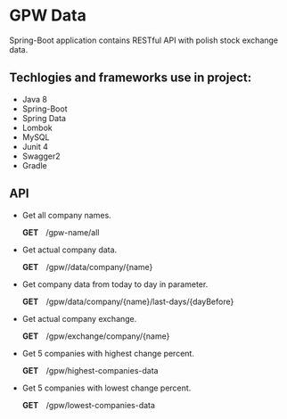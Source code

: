 # GPW Data
Spring-Boot application contains RESTful API with polish stock exchange data.  

## Techlogies and frameworks use in project:
<ul>
  <li>Java 8</li>
  <li>Spring-Boot</li>
  <li>Spring Data</li>
  <li>Lombok</li>
  <li>MySQL</li>
  <li>Junit 4</li>
  <li>Swagger2</li>
  <li>Gradle</li>
</ul>

## API
<ul>
  <li>
    <p>
      Get all company names.
    </p>
    <p>
      <b>GET &nbsp&nbsp </b> /gpw-name/all 
    </p>
  </li>
  
  <li>
    <p>
       Get actual company data.
    </p>
    <p>
      <b>GET &nbsp&nbsp</b> /gpw//data/company/{name}
    </p>
  </li>

  <li>
    <p>
      Get company data from today to day in parameter.
    </p>
    <p>
      <b>GET &nbsp&nbsp</b> /gpw/data/company/{name}/last-days/{dayBefore}
    </p>
  </li>

  <li>
    <p>
     Get actual company exchange.
    </p>
    <p>
      <b>GET &nbsp&nbsp</b> /gpw/exchange/company/{name}
    </p>
  </li>

  <li>
    <p>
      Get 5 companies with highest change percent.
    </p>
    <p>
      <b>GET &nbsp&nbsp</b> /gpw/highest-companies-data
    </p>
  </li>

  <li>
    <p>
      Get 5 companies with lowest change percent.
    </p>
    <p>
      <b>GET &nbsp&nbsp</b> /gpw/lowest-companies-data
    </p>
  </li>

</ul>
